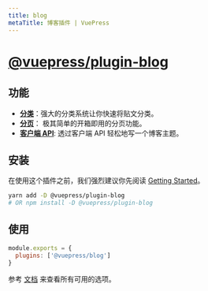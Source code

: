 ```yaml
---
title: blog
metaTitle: 博客插件 | VuePress
---
```


# [@vuepress/plugin-blog](https:/github.com/vuepressjs/vuepress-plugin-blog)

## 功能

- [**分类**](https:/vuepress-plugin-blog.ulivz.com/guide/getting-started.html#document-classifier)：强大的分类系统让你快速将贴文分类。
- [**分页**](https:/vuepress-plugin-blog.ulivz.com/guide/getting-started.html#pagination)： 极其简单的开箱即用的分页功能。
- [**客户端 API**](https:/vuepress-plugin-blog.ulivz.com/client-api/): 透过客户端 API 轻松地写一个博客主题。

## 安装

在使用这个插件之前，我们强烈建议你先阅读 [Getting Started](https:/vuepress-plugin-blog.ulivz.com/guide/getting-started.html)。

```bash
yarn add -D @vuepress/plugin-blog
# OR npm install -D @vuepress/plugin-blog
```

## 使用

```javascript
module.exports = {
  plugins: ['@vuepress/blog']
}
```

参考 [文档](https:/vuepress-theme-blog.ulivz.com/) 来查看所有可用的选项。
